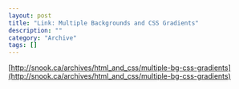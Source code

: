 ```yaml
--- 
layout: post 
title: "Link: Multiple Backgrounds and CSS Gradients"
description: ""
category: "Archive"
tags: []
---  
```

[http://snook.ca/archives/html_and_css/multiple-bg-css-gradients](http://snook.ca/archives/html_and_css/multiple-bg-css-gradients)